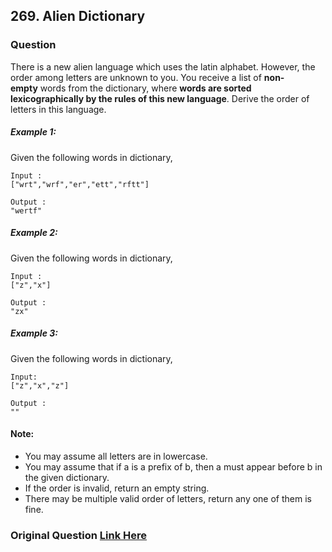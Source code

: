 ## 269. Alien Dictionary

### Question
There is a new alien language which uses the latin alphabet. However, the order among letters are 
unknown to you. You receive a list of **non-empty** words from the dictionary, where **words are sorted 
lexicographically by the rules of this new language**. Derive the order of letters in this language.

##### Example 1:
Given the following words in dictionary,
```
Input :
["wrt","wrf","er","ett","rftt"]
```
```
Output : 
"wertf"
```
##### Example 2:
Given the following words in dictionary,
```
Input :
["z","x"]
```
```
Output : 
"zx"
``` 
##### Example 3:
Given the following words in dictionary,
```
Input:
["z","x","z"]
```
```
Output : 
""
``` 

#### Note:
*    You may assume all letters are in lowercase.
*    You may assume that if a is a prefix of b, then a must appear before b in the given dictionary.
*    If the order is invalid, return an empty string.
*    There may be multiple valid order of letters, return any one of them is fine.


### Original Question [Link Here](https://leetcode.com/problems/alien-dictionary)
